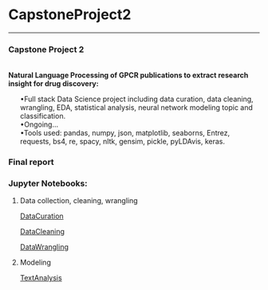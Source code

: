 # CapstoneProject2

***
<div class="span5 alert alert-info">
<h3>Capstone Project 2</h3>
<br/>
<b>Natural Language Processing of GPCR publications to extract research insight for drug discovery:</b> <ol>
•Full stack Data Science project including data curation, data cleaning, wrangling, EDA, statistical analysis, neural network modeling topic and classification.
<br/>
•Ongoing...
<br/>
•Tools used: pandas, numpy, json, matplotlib, seaborns, Entrez, requests, bs4, re, spacy, nltk, gensim,  pickle, pyLDAvis, keras.
</div>


### Final report

    
  
### Jupyter Notebooks:
<ol>

<li> Data collection, cleaning, wrangling </div>

[DataCuration](https://github.com/Shunling/CapstoneProjects/blob/master/NaturalLanguageProcessingGPCR/fetch_PubMed_Articles.ipynb)

[DataCleaning](https://github.com/Shunling/CapstoneProjects/blob/master/NaturalLanguageProcessingGPCR/Data_Cleaning_strip_HTML_refill_date.ipynb)

[DataWrangling](https://github.com/Shunling/CapstoneProjects/blob/master/NaturalLanguageProcessingGPCR/Data_cleaning_text_year_keyword.ipynb)

<li> Modeling </div>

[TextAnalysis](https://github.com/Shunling/CapstoneProjects/blob/master/NaturalLanguageProcessingGPCR/Text_Analysis.ipynb)


